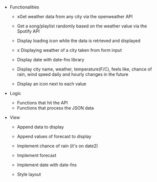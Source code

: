 - Functionalities
  - xGet weather data from any city via the openweather API
  - Get a song/playlist randomly based on the weather value via the Spotify API
  - Display loading icon while the data is retrieved and displayed

  - x Displaying weather of a city taken from form input
  - Display date with date-fns library
  - Display city name, weather, temperature(F/C), feels like, chance of rain, wind speed daily and hourly changes in the future
  - Display an icon next to each value

- Logic
    - Functions that hit the API
    - Functions that process the JSON data
- View
    - Append data to display
    
  - Append values of forecast to display
  - Implement chance of rain (it's on date2)
  - Implement forecast
  - Implement date with date-fns
  - Style layout
